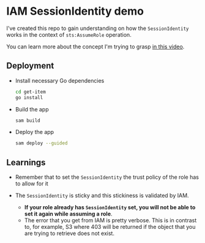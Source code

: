 # IAM SessionIdentity demo

I've created this repo to gain understanding on how the `SessionIdentity` works in the context of `sts:AssumeRole` operation.

You can learn more about the concept I'm trying to grasp [in this video](https://www.youtube.com/watch?v=IwhFqETc4v8).

## Deployment

- Install necessary Go dependencies

  ```sh
  cd get-item
  go install
  ```

- Build the app

  ```sh
  sam build
  ```

- Deploy the app

  ```sh
  sam deploy --guided
  ```

## Learnings

- Remember that to set the `SessionIdentity` the trust policy of the role has to allow for it
- The `SessionIdentity` is sticky and this stickiness is validated by IAM.

  - **If your role already has `SessionIdentity` set, you will not be able to set it again while assuming a role**.
  - The error that you get from IAM is pretty verbose. This is in contrast to, for example, S3 where 403 will be returned if the object that you are trying to retrieve does not exist.
